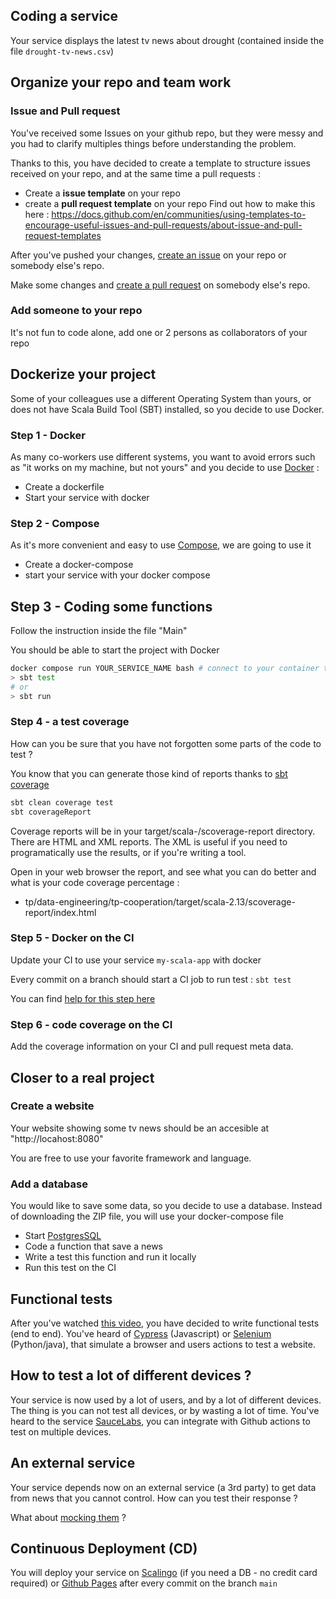 ## Coding a service 
Your service displays the latest tv news about drought (contained inside the file `drought-tv-news.csv`)


## Organize your repo and team work
### Issue and Pull request
You've received some Issues on your github repo, but they were messy and you had to clarify multiples things before understanding the problem.

Thanks to this, you have decided to create a template to structure issues received on your repo, and at the same time a pull requests :
* Create a **issue template** on your repo
* create a **pull request template** on your repo
Find out how to make this here : https://docs.github.com/en/communities/using-templates-to-encourage-useful-issues-and-pull-requests/about-issue-and-pull-request-templates

After you've pushed your changes, [create an issue](https://docs.github.com/en/issues/tracking-your-work-with-issues/creating-an-issue) on your repo or somebody else's repo.

Make some changes and [create a pull request](https://docs.github.com/en/pull-requests/collaborating-with-pull-requests/proposing-changes-to-your-work-with-pull-requests/creating-a-pull-request) on somebody else's repo.

### Add someone to your repo
It's not fun to code alone, add one or 2 persons as collaborators of your repo

## Dockerize your project
Some of your colleagues use a different Operating System than yours, or does not have Scala Build Tool (SBT) installed, so you decide to use Docker.

### Step 1 - Docker
As many co-workers use different systems, you want to avoid errors such as "it works on my machine, but not yours" and you decide to use [Docker](https://docs.docker.com/build/) :
* Create a dockerfile
* Start your service with docker

### Step 2 - Compose
As it's more convenient and easy to use [Compose](https://docs.docker.com/compose/), we are going to use it
* Create a docker-compose
* start your service with your docker compose

## Step 3 - Coding some functions
Follow the instruction inside the file "Main"

You should be able to start the project with Docker
```bash
docker compose run YOUR_SERVICE_NAME bash # connect to your container to access to Scala Build Tool (sbt)
> sbt test
# or 
> sbt run
```

### Step 4 - a test coverage
How can you be sure that you have not forgotten some parts of the code to test ? 

You know that you can generate those kind of reports thanks to [sbt coverage](https://github.com/scoverage/sbt-scoverage#usage)

```bash
sbt clean coverage test
sbt coverageReport
```

Coverage reports will be in your target/scala-<scala-version>/scoverage-report directory. There are HTML and XML reports. The XML is useful if you need to programatically use the results, or if you're writing a tool.

Open in your web browser the report, and see what you can do better and what is your code coverage percentage :
* tp/data-engineering/tp-cooperation/target/scala-2.13/scoverage-report/index.html

### Step 5 - Docker on the CI
Update your CI to use your service `my-scala-app` with docker

Every commit on a branch should start a CI job to run test : `sbt test`

You can find [help for this step here](https://github.com/polomarcus/tp/issues/2#issuecomment-1562833864)

### Step 6 - code coverage on the CI
Add the coverage information on your CI and pull request meta data.

## Closer to a real project

### Create a website
Your website showing some tv news should be an accesible at "http://locahost:8080"

You are free to use your favorite framework and language.

### Add a database
You would like to save some data, so you decide to use a database. Instead of downloading the ZIP file, you will use your docker-compose file
* Start [PostgresSQL](https://hub.docker.com/_/postgres)
* Code a function that save a news
* Write a test this function and run it locally
* Run this test on the CI

## Functional tests
After you've watched [this video](https://www.youtube.com/watch?v=0GypdsJulKE), you have decided to write functional tests (end to end).
You've heard of [Cypress](https://www.cypress.io/) (Javascript) or [Selenium](https://www.selenium.dev/) (Python/java), that simulate a browser and users actions to test a website.

## How to test a lot of different devices ?
Your service is now used by a lot of users, and by a lot of different devices. The thing is you can not test all devices, or by wasting a lot of time.
You've heard to the service [SauceLabs](https://saucelabs.com/), you can integrate with Github actions to test on multiple devices.

## An external service
Your service depends now on an external service (a 3rd party) to get data from news that you cannot control. How can you test their response ?

What about [mocking them](https://en.wikipedia.org/wiki/Mock_object) ?

## Continuous Deployment (CD)
You will deploy your service on [Scalingo](https://scalingo.com/) (if you need a DB - no credit card required) or [Github Pages](https://pages.github.com/) after every commit on the branch `main`

